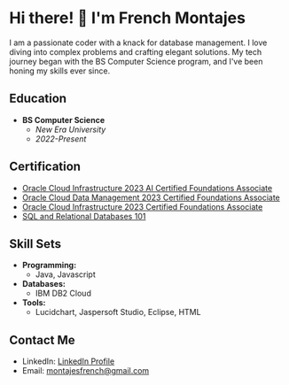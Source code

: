 # Hi there! 👋 I'm French Montajes

I am a passionate coder with a knack for database management. I love diving into complex problems and crafting elegant solutions. My tech journey began with the BS Computer Science program, and I've been honing my skills ever since.

## Education
- **BS Computer Science**
  - *New Era University*
  - *2022-Present*

## Certification
- [Oracle Cloud Infrastructure 2023 AI Certified Foundations Associate](https://catalog-education.oracle.com/pls/certview/sharebadge?id=EAE355F8D18BB5F0890FBE4CF4E773A8C03DD2E36F82FEFCB512BFBF2DD443D8)
- [Oracle Cloud Data Management 2023 Certified Foundations Associate](https://catalog-education.oracle.com/pls/certview/sharebadge?id=D0E145629867BB66ECA565B347F30D69444831278B808E5435FBDE1471A68FB6)
- [Oracle Cloud Infrastructure 2023 Certified Foundations Associate]([https://catalog-education.oracle.com/pls/certview/sharebadge?id=3ED037E24259974740BDDF7237CC241206B9BE70B6273B21729F4ECF6EBE43A1)
- [SQL and Relational Databases 101](https://courses.cognitiveclass.ai/certificates/c7a09c46e17d471a997c1c52e53b4a84)

## Skill Sets
- **Programming:**
  - Java, Javascript
- **Databases:**
  - IBM DB2 Cloud
- **Tools:**
  - Lucidchart, Jaspersoft Studio, Eclipse, HTML

## Contact Me
- LinkedIn: [LinkedIn Profile](LinkedIn_Profile_Link)
- Email: montajesfrench@gmail.com
